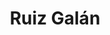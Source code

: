 ---
title: "Ruiz Galán"
url: /la-linea-de-la-concepcion/ruiz-galan-calle-gabriel-miro/
shop: supermercado
---
